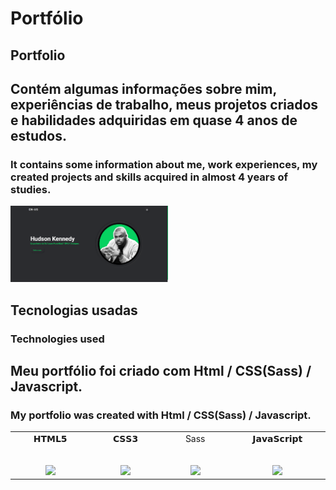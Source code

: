 # Portfólio

## Portfolio


## Contém algumas informações sobre mim, experiências de trabalho, meus projetos criados e habilidades adquiridas em quase 4 anos de estudos.


### It contains some information about me, work experiences, my created projects and skills acquired in almost 4 years of studies.


<p align="left"><img width=50% src="./assets/img/read.webp"></p>

##  Tecnologias usadas

### Technologies used

## Meu portfólio foi criado com Html / CSS(Sass) / Javascript. 

### My portfolio was created with Html / CSS(Sass) / Javascript.

<table>
  <tbody>
    <tr valign="top">
      <td width="10%" align="center">
        <span>𝗛𝗧𝗠𝗟𝟱</span><br><br><br>
        <img height="64px" src="https://cdn.svgporn.com/logos/html-5.svg">
      </td>
      <td width="10%" align="center">
        <span>𝗖𝗦𝗦𝟯</span><br><br><br>
        <img height="64px" src="https://cdn.svgporn.com/logos/css-3.svg">
      </td>
       <td width="10%" align="center">
        <span>Sass</span><br><br><br>
        <img height="64px" src="https://cdn.svgporn.com/logos/sass.svg">
        </td> 
      <td width="10%" align="center">
        <span>𝗝𝗮𝘃𝗮𝗦𝗰𝗿𝗶𝗽𝘁</span><br><br><br>
        <img height="64px" src="https://cdn.svgporn.com/logos/javascript.svg">
      </td>                                                                
  </tbody>
</table>
